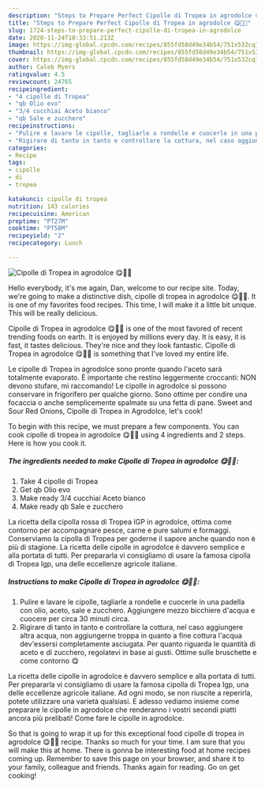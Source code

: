 ```yaml
---
description: "Steps to Prepare Perfect Cipolle di Tropea in agrodolce 😋🥖🍷"
title: "Steps to Prepare Perfect Cipolle di Tropea in agrodolce 😋🥖🍷"
slug: 1724-steps-to-prepare-perfect-cipolle-di-tropea-in-agrodolce
date: 2020-11-24T10:33:51.213Z
image: https://img-global.cpcdn.com/recipes/855fd58d49e34b54/751x532cq70/cipolle-di-tropea-in-agrodolce-😋🥖🍷-recipe-main-photo.jpg
thumbnail: https://img-global.cpcdn.com/recipes/855fd58d49e34b54/751x532cq70/cipolle-di-tropea-in-agrodolce-😋🥖🍷-recipe-main-photo.jpg
cover: https://img-global.cpcdn.com/recipes/855fd58d49e34b54/751x532cq70/cipolle-di-tropea-in-agrodolce-😋🥖🍷-recipe-main-photo.jpg
author: Caleb Myers
ratingvalue: 4.5
reviewcount: 24765
recipeingredient:
- "4 cipolle di Tropea"
- "qb Olio evo"
- "3/4 cucchiai Aceto bianco"
- "qb Sale e zucchero"
recipeinstructions:
- "Pulire e lavare le cipolle, tagliarle a rondelle e cuocerle in una padella con olio, aceto, sale e zucchero. Aggiungere mezzo bicchiere d&#39;acqua e cuocere per circa 30 minuti circa."
- "Rigirare di tanto in tanto e controllare la cottura, nel caso aggiungere altra acqua, non aggiungerne troppa in quanto a fine cottura l&#39;acqua dev&#39;essersi completamente asciugata. Per quanto riguarda le quantità di aceto e di zucchero, regolatevi in base ai gusti. Ottime sulle bruschette e come contorno 😋"
categories:
- Recipe
tags:
- cipolle
- di
- tropea

katakunci: cipolle di tropea 
nutrition: 143 calories
recipecuisine: American
preptime: "PT27M"
cooktime: "PT58M"
recipeyield: "2"
recipecategory: Lunch

---
```



![Cipolle di Tropea in agrodolce 😋🥖🍷](https://img-global.cpcdn.com/recipes/855fd58d49e34b54/751x532cq70/cipolle-di-tropea-in-agrodolce-😋🥖🍷-recipe-main-photo.jpg)

Hello everybody, it's me again, Dan, welcome to our recipe site. Today, we're going to make a distinctive dish, cipolle di tropea in agrodolce 😋🥖🍷. It is one of my favorites food recipes. This time, I will make it a little bit unique. This will be really delicious.

Cipolle di Tropea in agrodolce 😋🥖🍷 is one of the most favored of recent trending foods on earth. It is enjoyed by millions every day. It is easy, it is fast, it tastes delicious. They're nice and they look fantastic. Cipolle di Tropea in agrodolce 😋🥖🍷 is something that I've loved my entire life.

Le cipolle di Tropea in agrodolce sono pronte quando l&#39;aceto sarà totalmente evaporato. È importante che restino leggermente croccanti: NON devono stufare, mi raccomando! Le cipolle in agrodolce si possono conservare in frigorifero per qualche giorno. Sono ottime per condire una focaccia o anche semplicemente spalmate su una fetta di pane. Sweet and Sour Red Onions, Cipolle di Tropea in Agrodolce, let&#39;s cook!


To begin with this recipe, we must prepare a few components. You can cook cipolle di tropea in agrodolce 😋🥖🍷 using 4 ingredients and 2 steps. Here is how you cook it.

<!--inarticleads1-->

##### The ingredients needed to make Cipolle di Tropea in agrodolce 😋🥖🍷:

1. Take 4 cipolle di Tropea
1. Get qb Olio evo
1. Make ready 3/4 cucchiai Aceto bianco
1. Make ready qb Sale e zucchero


La ricetta della cipolla rossa di Tropea IGP in agrodolce, ottima come contorno per accompagnare pesce, carne e pure salumi e formaggi. Conserviamo la cipolla di Tropea per goderne il sapore anche quando non è più di stagione. La ricetta delle cipolle in agrodolce è davvero semplice e alla portata di tutti. Per prepararla vi consigliamo di usare la famosa cipolla di Tropea Igp, una delle eccellenze agricole italiane. 

<!--inarticleads2-->

##### Instructions to make Cipolle di Tropea in agrodolce 😋🥖🍷:

1. Pulire e lavare le cipolle, tagliarle a rondelle e cuocerle in una padella con olio, aceto, sale e zucchero. Aggiungere mezzo bicchiere d&#39;acqua e cuocere per circa 30 minuti circa.
1. Rigirare di tanto in tanto e controllare la cottura, nel caso aggiungere altra acqua, non aggiungerne troppa in quanto a fine cottura l&#39;acqua dev&#39;essersi completamente asciugata. Per quanto riguarda le quantità di aceto e di zucchero, regolatevi in base ai gusti. Ottime sulle bruschette e come contorno 😋


La ricetta delle cipolle in agrodolce è davvero semplice e alla portata di tutti. Per prepararla vi consigliamo di usare la famosa cipolla di Tropea Igp, una delle eccellenze agricole italiane. Ad ogni modo, se non riuscite a reperirla, potete utilizzare una varietà qualsiasi. E adesso vediamo insieme come preparare le cipolle in agrodolce che renderanno i vostri secondi piatti ancora più prelibati! Come fare le cipolle in agrodolce. 

So that is going to wrap it up for this exceptional food cipolle di tropea in agrodolce 😋🥖🍷 recipe. Thanks so much for your time. I am sure that you will make this at home. There is gonna be interesting food at home recipes coming up. Remember to save this page on your browser, and share it to your family, colleague and friends. Thanks again for reading. Go on get cooking!
